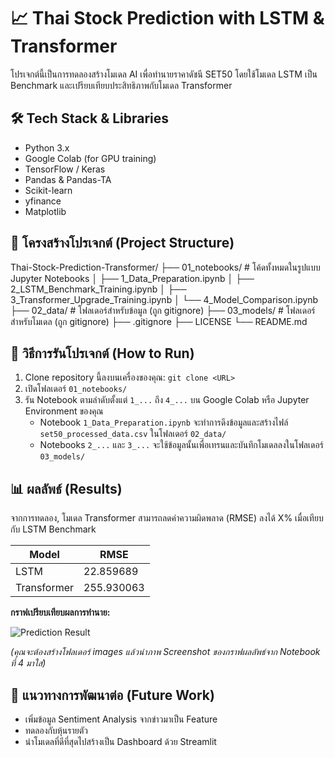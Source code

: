 # 📈 Thai Stock Prediction with LSTM & Transformer

โปรเจกต์นี้เป็นการทดลองสร้างโมเดล AI เพื่อทำนายราคาดัชนี SET50 โดยใช้โมเดล LSTM เป็น Benchmark และเปรียบเทียบประสิทธิภาพกับโมเดล Transformer

## 🛠️ Tech Stack & Libraries
- Python 3.x
- Google Colab (for GPU training)
- TensorFlow / Keras
- Pandas & Pandas-TA
- Scikit-learn
- yfinance
- Matplotlib

## 📂 โครงสร้างโปรเจกต์ (Project Structure)
Thai-Stock-Prediction-Transformer/
├── 01_notebooks/             # โค้ดทั้งหมดในรูปแบบ Jupyter Notebooks
│   ├── 1_Data_Preparation.ipynb
│   ├── 2_LSTM_Benchmark_Training.ipynb
│   ├── 3_Transformer_Upgrade_Training.ipynb
│   └── 4_Model_Comparison.ipynb
├── 02_data/                  # โฟลเดอร์สำหรับข้อมูล (ถูก gitignore)
├── 03_models/                # โฟลเดอร์สำหรับโมเดล (ถูก gitignore)
├── .gitignore
├── LICENSE
└── README.md


## 🚀 วิธีการรันโปรเจกต์ (How to Run)
1. Clone repository นี้ลงบนเครื่องของคุณ: `git clone <URL>`
2. เปิดโฟลเดอร์ `01_notebooks/`
3. รัน Notebook ตามลำดับตั้งแต่ `1_...` ถึง `4_...` บน Google Colab หรือ Jupyter Environment ของคุณ
   - Notebook `1_Data_Preparation.ipynb` จะทำการดึงข้อมูลและสร้างไฟล์ `set50_processed_data.csv` ในโฟลเดอร์ `02_data/`
   - Notebooks `2_...` และ `3_...` จะใช้ข้อมูลนั้นเพื่อเทรนและบันทึกโมเดลลงในโฟลเดอร์ `03_models/`

## 📊 ผลลัพธ์ (Results)
จากการทดลอง, โมเดล Transformer สามารถลดค่าความผิดพลาด (RMSE) ลงได้ X% เมื่อเทียบกับ LSTM Benchmark

| Model       | RMSE  |
|-------------|-------|
| LSTM        | 22.859689 |
| Transformer | 255.930063 |

**กราฟเปรียบเทียบผลการทำนาย:**

![Prediction Result](<img width="1473" height="781" alt="image" src="https://github.com/user-attachments/assets/0dbcdf3a-49d7-46c9-a785-3399a140dff5" />
)


*(คุณจะต้องสร้างโฟลเดอร์ images แล้วนำภาพ Screenshot ของกราฟผลลัพธ์จาก Notebook ที่ 4 มาใส่)*

## 🔮 แนวทางการพัฒนาต่อ (Future Work)
- เพิ่มข้อมูล Sentiment Analysis จากข่าวมาเป็น Feature
- ทดลองกับหุ้นรายตัว
- นำโมเดลที่ดีที่สุดไปสร้างเป็น Dashboard ด้วย Streamlit
